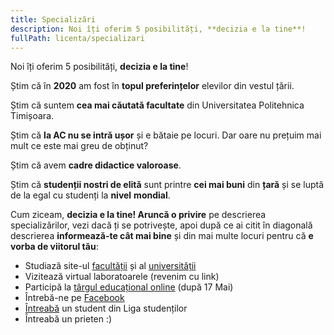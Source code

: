 ```yaml
---
title: Specializări
description: Noi îți oferim 5 posibilități, **decizia e la tine**!
fullPath: licenta/specializari
---
```

Noi îți oferim 5 posibilități, **decizia e la tine**!

Știm că în **2020** am fost în **topul preferințelor** elevilor din vestul țării.

Știm că suntem **cea mai căutată facultate** din Universitatea Politehnica Timișoara.

Știm că **la AC nu se intră ușor** și e bătaie pe locuri. Dar oare nu prețuim mai mult ce este mai greu de obținut?

Știm că avem **cadre didactice valoroase**. 

Știm că **studenții nostri de elită** sunt printre **cei mai buni** din **țară** și se luptă de la egal cu studenți la **nivel** **mondial**.

Cum ziceam, **decizia e la tine! Aruncă o privire** pe descrierea specializărilor, vezi dacă ți se potrivește, apoi după ce ai citit în diagonală descrierea **informează-te cât mai bine** și din mai multe locuri pentru că **e vorba de viitorul tău**:

* Studiază site-ul [facultății](https://ac.upt.ro/) și al [universității](http://upt.ro/)
* Vizitează virtual laboratoarele (revenim cu link)
* Participă la [târgul educațional online](eduexpo.upt.ro) (după 17 Mai)
* Întrebă-ne pe [Facebook](https://www.facebook.com/ac.upt.ro)
* [Întreabă](https://ligaac.ro/) un student din Liga studenților
* Întreabă un prieten :)